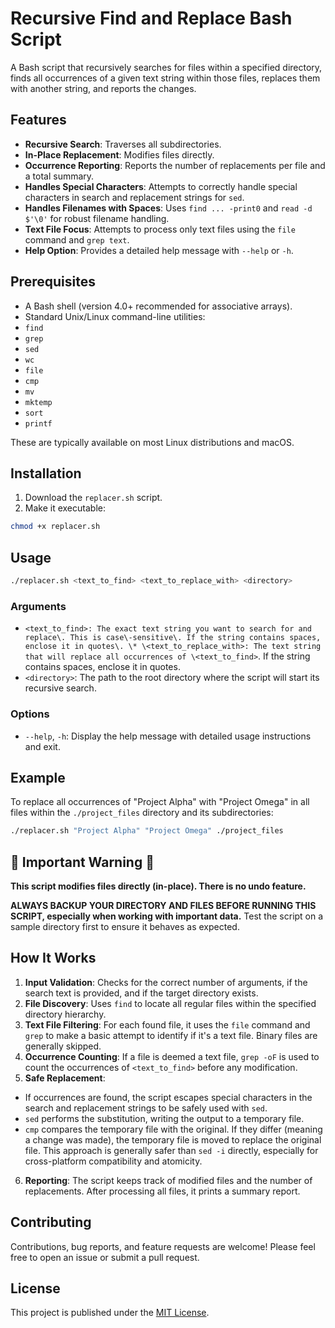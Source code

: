 # Recursive Find and Replace Bash Script

A Bash script that recursively searches for files within a specified directory, finds all occurrences of a given text string within those files, replaces them with another string, and reports the changes.

## Features

* **Recursive Search**: Traverses all subdirectories.
* **In-Place Replacement**: Modifies files directly.
* **Occurrence Reporting**: Reports the number of replacements per file and a total summary.
* **Handles Special Characters**: Attempts to correctly handle special characters in search and replacement strings for `sed`.
* **Handles Filenames with Spaces**: Uses `find ... -print0` and `read -d $'\0'` for robust filename handling.
* **Text File Focus**: Attempts to process only text files using the `file` command and `grep text`.
* **Help Option**: Provides a detailed help message with `--help` or `-h`.

## Prerequisites

* A Bash shell (version 4.0+ recommended for associative arrays).
* Standard Unix/Linux command-line utilities:
* `find`
* `grep`
* `sed`
* `wc`
* `file`
* `cmp`
* `mv`
* `mktemp`
* `sort`
* `printf`

These are typically available on most Linux distributions and macOS.

## Installation

1. Download the `replacer.sh` script.
2. Make it executable:
```bash
chmod +x replacer.sh
```

## Usage

```bash
./replacer.sh <text_to_find> <text_to_replace_with> <directory>
```

### Arguments

* `<text_to_find>: The exact text string you want to search for and replace\. This is case\-sensitive\. If the string contains spaces, enclose it in quotes\. \* \<text_to_replace_with>: The text string that will replace all occurrences of \<text_to_find>`. If the string contains spaces, enclose it in quotes.
* `<directory>`: The path to the root directory where the script will start its recursive search.

### Options

* `--help`, `-h`: Display the help message with detailed usage instructions and exit.

## Example

To replace all occurrences of "Project Alpha" with "Project Omega" in all files within the `./project_files` directory and its subdirectories:

```bash
./replacer.sh "Project Alpha" "Project Omega" ./project_files
```

## 🚨 Important Warning 🚨

**This script modifies files directly (in-place). There is no undo feature.**

**ALWAYS BACKUP YOUR DIRECTORY AND FILES BEFORE RUNNING THIS SCRIPT, especially when working with important data.** Test the script on a sample directory first to ensure it behaves as expected.

## How It Works

1. **Input Validation**: Checks for the correct number of arguments, if the search text is provided, and if the target directory exists.
2. **File Discovery**: Uses `find` to locate all regular files within the specified directory hierarchy.
3. **Text File Filtering**: For each found file, it uses the `file` command and `grep` to make a basic attempt to identify if it's a text file. Binary files are generally skipped.
4. **Occurrence Counting**: If a file is deemed a text file, `grep -oF` is used to count the occurrences of `<text_to_find>` before any modification.
5. **Safe Replacement**:
* If occurrences are found, the script escapes special characters in the search and replacement strings to be safely used with `sed`.
* `sed` performs the substitution, writing the output to a temporary file.
* `cmp` compares the temporary file with the original. If they differ (meaning a change was made), the temporary file is moved to replace the original file. This approach is generally safer than `sed -i` directly, especially for cross-platform compatibility and atomicity.
6. **Reporting**: The script keeps track of modified files and the number of replacements. After processing all files, it prints a summary report.

## Contributing

Contributions, bug reports, and feature requests are welcome! Please feel free to open an issue or submit a pull request.

## License

This project is published under the [MIT License](LICENSE).
